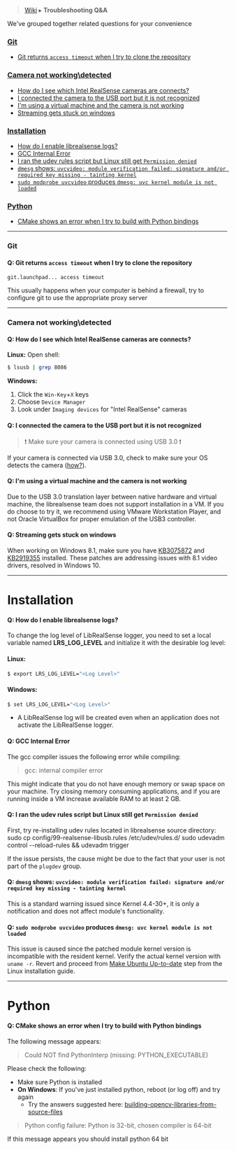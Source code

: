 > [Wiki](Home) ▸ **Troubleshooting Q&A**

We've grouped together related questions for your convenience 

### **[Git](#git)**
- [Git returns `access timeout` when I try to clone the repository](#q-git-returns-access-timeout-when-i-try-to-clone-the-repository)

### **[Camera not working\detected](#camera-not-working-detected)**
- [How do I see which Intel RealSense cameras are connects?](#q-how-do-i-see-which-intel-realsense-cameras-are-connects)
- [I connected the camera to the USB port but it is not recognized](#q-i-connected-the-camera-to-the-usb-port-but-it-is-not-recognized)
- [I'm using a virtual machine and the camera is not working](#q-im-using-a-virtual-machine-and-the-camera-is-not-working)
- [Streaming gets stuck on windows](#q-streaming-gets-stuck-on-windows)

### **[Installation](#installation)**
- [How do I enable librealsense logs?](#q-how-do-i-enable-librealsense-logs)
- [GCC Internal Error](#q-gcc-internal-error)
- [I ran the udev rules script but Linux still get `Permission denied`](#q-i-ran-the-udev-rules-script-but-linux-still-get-permission-denied)
- [`dmesg` shows: `uvcvideo: module verification failed: signature and/or required key missing - tainting kernel`](#q-dmesg-shows-uvcvideo-module-verification-failed-signature-andor-required-key-missing---tainting-kernel)
- [`sudo modprobe uvcvideo` produces `dmesg: uvc kernel module is not loaded`](#q-sudo-modprobe-uvcvideo-produces-dmesg-uvc-kernel-module-is-not-loaded)

### **[Python](#python)**
  - [CMake shows an error when I try to build with Python bindings](#q-cmake-shows-an-error-when-i-try-to-build-with-python-bindings)


-----------------


### Git

#### Q: Git returns `access timeout` when I try to clone the repository

    git.launchpad... access timeout

This usually happens when your computer is behind a firewall, try to configure git to use the appropriate proxy server



-----------------

### Camera not working\detected


#### Q: How do I see which Intel RealSense cameras are connects?
**Linux:**
Open shell:
```bash
$ lsusb | grep 8086
```

**Windows:**
1. Click the `Win-Key`+`X` keys
2. Choose `Device Manager`
3. Look under `Imaging devices` for "Intel RealSense" cameras



#### Q: I connected the camera to the USB port but it is not recognized

> ❗️ Make sure your camera is connected using USB 3.0 ❗️ 

If your camera is connected via USB 3.0, check to make sure your OS detects the camera ([how?](#q-how-do-i-see-which-intel-realsense-cameras-are-connects)).


#### Q: I'm using a virtual machine and the camera is not working

Due to the USB 3.0 translation layer between native hardware and virtual machine, the librealsense team does not support installation in a VM. If you do choose to try it, we recommend using VMware Workstation Player, and not Oracle VirtualBox for proper emulation of the USB3 controller.

#### Q: Streaming gets stuck on windows

When working on Windows 8.1, make sure you have [KB3075872](https://support.microsoft.com/en-us/kb/3075872) and [KB2919355](https://support.microsoft.com/en-us/kb/2919355) installed. These patches are addressing issues with 8.1 video drivers, resolved in Windows 10.


-----------------

Installation
====================

#### Q: How do I enable librealsense logs?
To change the log level of LibRealSense logger, you need to set a local variable named **LRS_LOG_LEVEL**
and initialize it with the desirable log level:

#### **Linux:**
```bash
$ export LRS_LOG_LEVEL="<Log Level>"
```

#### **Windows:**
```bash
$ set LRS_LOG_LEVEL="<Log Level>"
```
- A LibRealSense log will be created even when an application does not activate the LibRealSense logger.


#### Q: GCC Internal Error

The gcc compiler issues the following error while compiling:

> gcc: internal compiler error

This might indicate that you do not have enough memory or swap space on your machine. Try closing memory consuming applications, and if you are running inside a VM increase available RAM to at least 2 GB.

#### Q: I ran the udev rules script but Linux still get `Permission denied`

First, try re-installing udev rules located in librealsense source directory:
    sudo cp config/99-realsense-libusb.rules /etc/udev/rules.d/
    sudo udevadm control --reload-rules && udevadm trigger

If the issue persists, the cause might be due to the fact that your user is not part of the `plugdev` group.


#### Q: `dmesg` shows: `uvcvideo: module verification failed: signature and/or required key missing - tainting kernel`

This is a standard warning issued since Kernel 4.4-30+, it is only a notification and does not affect module's functionality.

#### Q: `sudo modprobe uvcvideo` produces `dmesg: uvc kernel module is not loaded`

This issue is caused since the patched module kernel version is incompatible with the resident kernel.
Verify the actual kernel version with `uname -r`.
Revert and proceed from [Make Ubuntu Up-to-date](../doc/installation.md#make-ubuntu-up-to-date) step from the Linux installation guide.

-----------------

Python
====================

#### Q: CMake shows an error when I try to build with Python bindings
The following message appears:

>  Could NOT find PythonInterp (missing: PYTHON_EXECUTABLE)

Please check the following:
- Make sure Python is installed
- **On Windows**: If you've just installed python, reboot (or log off) and try again
  - Try the answers suggested here: [building-opencv-libraries-from-source-files](https://stackoverflow.com/questions/9119253/building-opencv-libraries-from-source-files)


>   Python config failure: Python is 32-bit, chosen compiler is 64-bit

If this message appears you should install python 64 bit
